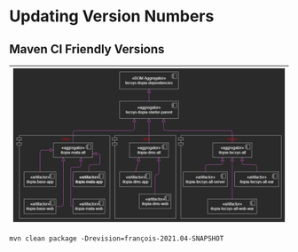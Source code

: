 # Updating Version Numbers 

## Maven CI Friendly Versions

| ![project-structure](diagrams/ci-friendly-project-structure.png "project-structure") |
| --- |

``` 
mvn clean package -Drevision=françois-2021.04-SNAPSHOT
```